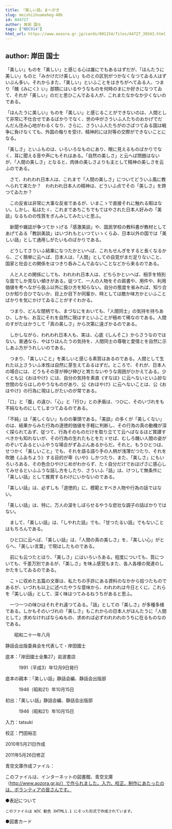 ```yaml
---
title: 『美しい話』まへがき
slug: meishiihuamaheg-40b
id: 044727
author: 岸田 国士
tags: ["NDC914"]
html_url: https://www.aozora.gr.jp/cards/001154/files/44727_39343.html
---
```


## author: 岸田 国士

「美しい」ものを「美しい」と感じる心は誰にでもあるはずだが、「ほんたうに美しい」ものと「みかけだけ美しい」ものとの区別がつかなくなつてゐる人はずいぶん多い。それからまた、「美しい」といふことをはきちがへてゐる人、つまり「醜《みにく》い」部類にはいるやうなものを何時のまにか好きになつてゐて、それが「美しい」のだと思ひこんでゐる人が、これまたなかなか少くないのである。

「ほんたうに美しい」ものを「美しい」と感じることができないのは、人間として非常に不仕合せであるばかりでなく、世の中がさういふ人たちのおかげでだんだん住み心地がわるくなり、さらに、さういふ人たちがのさばつてゐる国は戦争に負けなくても、外国の侮りを受け、精神的には対等の交際ができないことになる。

「美しさ」といふものは、いろいろなものにあり、眼に見えるものばかりでなく、耳に聞える音や声にもそれはある。「自然の美しさ」と云へば問題はないが、「人間の美しさ」となると、肉体の美しさよりも主として精神の美しさを云ふのである。

　さて、われわれ日本人は、これまで「人間の美しさ」についてどういふ風に教へられて来たか？　われわれ日本人の精神は、どういふ点でその「美しさ」を誇つてゐたか？

　この反省は非常に大事な反省であるが、いまこゝで直接それに触れる暇はない。しかし、私はたゞ、これまであちこちでもてはやされた日本人好みの「美談」なるものの性質をぎんみしてみたいと思ふ。

　新聞や雑誌が争つてかゝげる「感激美談」や、国民学校の教科書が教材としてあげてゐる「教訓美談」はいづれもといつていゝくらゐ、日本以外の国では「美しい話」として通用しがたいものばかりである。

　どうしてさういふ結果になつたかといへば、これもせんぎをすると長くなるから、ごく簡単に云へば、日本人は、「人間」としての自覚がまだ足りないこと、国家と社会との関係をはつきり呑みこんでゐないことなどから来るのである。

　人と人との関係にしても、われわれ日本人は、どちらかといへば、相手を特別な面でしか見ない傾きがある。従つて、一人の人物をその肩書や、用件や、利用価値を考へながら扱ふ以外に扱ひ方を知らない。自分の態度を省みれば、知り合ひか知り合ひでないか、目上か目下か同輩か、時としては敵か味方かといふことばかりを気にかけてゐることがすぐわかる。

　つまり、どんな間柄でも、まづなにをおいても、「人間同士」の気持を持ちあひ、しかも、お互にそれを自然に現はすといふことが極めて稀なのである。人間のすがたはかうして「真の美しさ」から次第に遠ざかるのである。

　しかしながら、われわれ日本人も、実は、心底《しんそこ》からさうなのではない。普通なら、やはりほんたうの気持を、人間同士の尊敬と愛情とを自然に示しあふ方がうれしいのである。

　つまり、「美しいこと」を美しいと感じる素質はあるのである。人間として生れた以上さういふ本性は自然に芽生えてゐるはずだ。ところで、それが、日本人の場合には、どうもその芽が伸び伸びと育たないやうな周囲がひかえてゐる。少くとも公《おほやけ》には、自分の気持を素直《すなほ》に云へないといふ妙な世間のならはしのやうなものがあり、公《おほやけ》に云へないことは、公《おほやけ》の行為に現はしがたいのが常である。

「口」と「腹」の違ひ、「心」と「行ひ」との矛盾は、つひに、そのいづれをも不純なものにしてしまつてゐるのである。

「不純」は「美しくない」ものの筆頭である。「美談」の多くが「美しくない」のは、結果からみた行為の道徳的価値を手軽に判断し、その行為の真の動機が深く探られてゐず、従つて、行為そのものだけを取り立てて云へばなるほど賞讃すべきかも知れないが、その行為の生れたもとをたゞせば、むしろ醜い人間の姿がのぞいてゐるといふやうな場合がずゐぶんあるからだ。それと、もうひとつは、せつかく「美しいこと」でも、それを語る語り手の人柄が浅薄だつたり、それを吹聴《ふゐちよう》する目的が卑《いや》しかつたり、また、「美しさ」にもいろいろある、その色合ひやけじめがわからず、たゞ自分だけでおほげさに感心してみせるといふふうな話し方をしたり、さういふ「話」は、けつして無条件に「美しい話」として推賞するわけにいかないのである。



「美しい話」は、必ずしも「道徳的」に、模範とすべき人物や行為の話ではない。

「美しい話」は、特に、万人の涙をしぼらせるやうな悲壮な調子の話ばかりではない。

　まして、「美しい話」は、「しやれた話」でも、「甘つたるい話」でもないことはもちろんである。



　ひと口に云へば、「美しい話」は、「人間の真の美しさ」を、「美しい心」がとらへ、「美しい言葉」で現はしたものである。

　前にも云つたとほり、「美しさ」にはいろいろある。程度についても、質についても、千差万別であるが、「美しさ」を味ふ感覚もまた、各人各様の発達のしかたをしてゐるのである。

　こゝに収めた五篇の文章は、私たちの手許にある資料のなかから拾つたものであるが、いづれも以上に述べたやうな意味から、われわれは今日とくに、これらを「美しい話」として、深く味はつてみるねうちがあると思ふ。

　一つ一つの味ひはそれぞれ違つてゐる。「話」としての「美しさ」が多種多様である。しかもそのいづれの「美しさ」もこれからの日本人がほんたうに「人間として」求めなければならぬもの、求めれば必ずわれわれのうちに在るものなのである。

　　昭和二十一年八月

静話会出版委員会を代表して・岸田國士













底本：「岸田國士全集27」岩波書店

　　　1991（平成3）年12月9日発行

底本の親本：「美しい話」静話会編、静話会出版部

　　　1946（昭和21）年10月15日

初出：「美しい話」静話会編、静話会出版部

　　　1946（昭和21）年10月15日

入力：tatsuki

校正：門田裕志

2010年5月21日作成

2011年5月26日修正

青空文庫作成ファイル：

このファイルは、インターネットの図書館、青空文庫（http://www.aozora.gr.jp/）で作られました。入力、校正、制作にあたったのは、ボランティアの皆さんです。











●表記について


	このファイルは W3C 勧告 XHTML1.1 にそった形式で作成されています。







●図書カード